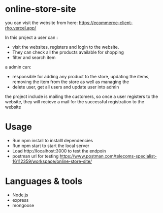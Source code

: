 # online-store-site
you can visit the website from here: https://ecommerce-client-rho.vercel.app/

In this project a user can :
- visit the websites, registers and login to the website. 
- They can check all the products available for shopping
- filter and search item 

a admin can:
- responsible for adding any product to the store, updating the items, removing the item from the store as well as managing the
- delete user, get all users and update user into admin 

the project include is mailing the customers, so once a user registers to the website, they will recieve a mail for the successful registration to the website
 
# Usage
- Run npm install to installl dependencies
- Run npm start to start the local server
- Load http://localhost:3000 to test the endpoin
-  postman url for testing https://www.postman.com/telecoms-specialist-16112359/workspace/online-store-site/

# Languages & tools
- Node.js
- express
- mongoose
